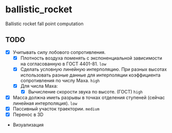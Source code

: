 # ballistic_rocket
Ballistic rocket fall point computation

## TODO
- [x] Учитывать силу лобового сопротивления. 
  - [x] Плотность воздуха поменять с экспоненциальной зависимости на согласованную в ГОСТ 4401-81. `low`
  - [x] Сделать условную линейную интерполяцию. При разных высотах использовать разные данные для интерполяции коэффициента сопротивления по числу Маха. `high`
  - [x] Для числа Маха:
    - [x] Вычисление скорости звука по высоте. (ГОСТ) `high`
- [x] Масса должна иметь разрывы в точках отделения ступеней (сейчас линейная интерполяция). `low`
- [x] Пассивный участок траектории. `medium`
- [x] Перенос в 3D
- Визуализация